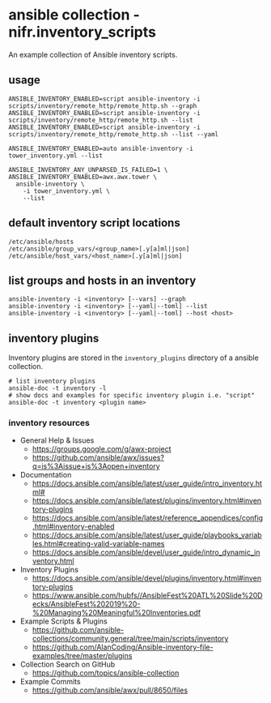 # ansible collection - nifr.inventory_scripts

An example collection of Ansible inventory scripts.

## usage

```
ANSIBLE_INVENTORY_ENABLED=script ansible-inventory -i scripts/inventory/remote_http/remote_http.sh --graph
ANSIBLE_INVENTORY_ENABLED=script ansible-inventory -i scripts/inventory/remote_http/remote_http.sh --list
ANSIBLE_INVENTORY_ENABLED=script ansible-inventory -i scripts/inventory/remote_http/remote_http.sh --list --yaml

ANSIBLE_INVENTORY_ENABLED=auto ansible-inventory -i tower_inventory.yml --list

ANSIBLE_INVENTORY_ANY_UNPARSED_IS_FAILED=1 \
ANSIBLE_INVENTORY_ENABLED=awx.awx.tower \
  ansible-inventory \
    -i tower_inventory.yml \
    --list
```

## default inventory script locations

```
/etc/ansible/hosts
/etc/ansible/group_vars/<group_name>[.y[a]ml|json]
/etc/ansible/host_vars/<host_name>[.y[a]ml|json]
```

## list groups and hosts in an inventory

```
ansible-inventory -i <inventory> [--vars] --graph
ansible-inventory -i <inventory> [--yaml|--toml] --list
ansible-inventory -i <inventory> [--yaml|--toml] --host <host>
```

## inventory plugins

Inventory plugins are stored in the `inventory_plugins` directory of a ansible collection.

```
# list inventory plugins
ansible-doc -t inventory -l
# show docs and examples for specific inventory plugin i.e. "script"
ansible-doc -t inventory <plugin name>
```

### inventory resources

* General Help & Issues
  * https://groups.google.com/g/awx-project
  * https://github.com/ansible/awx/issues?q=is%3Aissue+is%3Aopen+inventory
* Documentation
  * https://docs.ansible.com/ansible/latest/user_guide/intro_inventory.html#
  * https://docs.ansible.com/ansible/latest/plugins/inventory.html#inventory-plugins
  * https://docs.ansible.com/ansible/latest/reference_appendices/config.html#inventory-enabled
  * https://docs.ansible.com/ansible/latest/user_guide/playbooks_variables.html#creating-valid-variable-names
  * https://docs.ansible.com/ansible/devel/user_guide/intro_dynamic_inventory.html
* Inventory Plugins
  * https://docs.ansible.com/ansible/devel/plugins/inventory.html#inventory-plugins
  * https://www.ansible.com/hubfs//AnsibleFest%20ATL%20Slide%20Decks/AnsibleFest%202019%20-%20Managing%20Meaningful%20Inventories.pdf
* Example Scripts & Plugins
  * https://github.com/ansible-collections/community.general/tree/main/scripts/inventory
  * https://github.com/AlanCoding/Ansible-inventory-file-examples/tree/master/plugins
* Collection Search on GitHub
  * https://github.com/topics/ansible-collection
* Example Commits
  * https://github.com/ansible/awx/pull/8650/files

